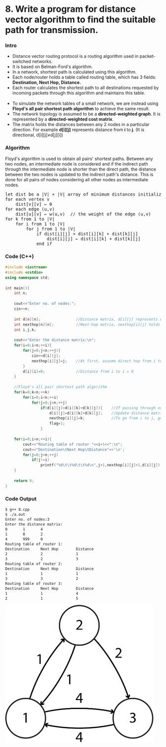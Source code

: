 # 8. Write a program for distance vector algorithm to find the suitable path for transmission.

### Intro
* Distance vector routing protocol is a routing algorithm used in packet-switched networks.
* It is based on Belman-Ford's algorithm.
* In a network, shortest path is calculated using this algorithm.
* Each node/router holds a table called routing table, which has 3 fields: **Destination, Next Hop, Distance.**
* Each router calculates the shortest path to all destinations requested by incoming packets through this algorithm and maintains this table.
<br><br>
* To simulate the network tables of a small network, we are instead using **Floyd's all pair shortest path algorithm** to achieve the same result.
* The network topology is assumed to be a **directed-weighted graph**. It is represented by a **directed-weighted cost matrix**.
* The matrix holds the distances between any 2 nodes in a particular direction. For example **d[i][j]** represents distance from **i** to **j**. (It is directional, d[i][j]≠d[j][i])

### Algorithm
Floyd's algorithm is used to obtain all pairs' shortest paths. Between any two nodes, an intermediate node is considered and if the indirect path through the intermediate node is shorter than the direct path, the distance between the two nodes is updated to the indirect path's distance. This is done for all pairs of nodes considering all other nodes as intermediate nodes.
<pre>
let dist be a |V| × |V| array of minimum distances initialized to ∞ (infinity)
for each vertex v
	dist[v][v] ← 0
for each edge (u,v)
	dist[u][v] ← w(u,v)  // the weight of the edge (u,v)
for k from 1 to |V|
	for i from 1 to |V|
		for j from 1 to |V|
			if dist[i][j] > dist[i][k] + dist[k][j]
				dist[i][j] ← dist[i][k] + dist[k][j]
			end if
</pre>
### Code (C++)
```c++
#include <iostream>
#include <cstdio>
using namespace std;

int main(){
	int n;

	cout<<"Enter no. of nodes:";
	cin>>n;

	int d[n][n];				//Distance matrix, d[i][j] represents distance between nodes i and j
	int nexthop[n][n];			//Next-hop matrix, nexthop[i][j] holds next hop between nodes i and j
	int i,j,k;

	cout<<"Enter the distance matrix:\n";
	for(i=0;i<n;++i){
		for(j=0;j<n;++j){
			cin>>d[i][j];
			nexthop[i][j]=j;	//At first, assume direct hop from i to j
		}
		d[i][i]=0;				//Distance from i to i = 0
	}

	//Floyd's all pair shortest path algorithm
	for(k=0;k<n;++k)
		for(i=0;i<n;++i)
			for(j=0;j<n;++j)
				if(d[i][j]>d[i][k]+d[k][j]){	//If passing through node k is shorter
					d[i][j]=d[i][k]+d[k][j];	//Update distance matrix
					nexthop[i][j]=k;			//To go from i to j, go to node k first
					flag=1;
				}

	for(i=0;i<n;++i){
		cout<<"Routing table of router "<<i+1<<":\n";
		cout<<"Destination\tNext Hop\tDistance"<<'\n';
		for(j=0;j<n;++j)
			if(j!=i)
				printf("%d\t\t%d\t\t%d\n",j+1,nexthop[i][j]+1,d[i][j]);
	}

	return 0;
}
```

### Code Output
```
$ g++ 8.cpp
$ ./a.out
Enter no. of nodes:3
Enter the distance matrix:
0       1       4
1       0       2
4       999     0
Routing table of router 1:
Destination     Next Hop        Distance
2               2               1
3               2               3
Routing table of router 2:
Destination     Next Hop        Distance
1               1               1
3               3               2
Routing table of router 3:
Destination     Next Hop        Distance
1               1               4
2               1               5
```
<img src="../Images/8-1.png?raw=true" width="480px">
